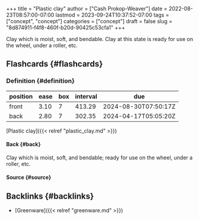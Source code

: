+++
title = "Plastic clay"
author = ["Cash Prokop-Weaver"]
date = 2022-08-23T08:57:00-07:00
lastmod = 2023-09-24T10:37:52-07:00
tags = ["concept", "concept"]
categories = ["concept"]
draft = false
slug = "8d874911-f4f8-460f-b20d-90425c53cfa1"
+++

Clay which is moist, soft, and bendable. Clay at this state is ready for use on the wheel, under a roller, etc.


## Flashcards {#flashcards}


### Definition {#definition}

| position | ease | box | interval | due                  |
|----------|------|-----|----------|----------------------|
| front    | 3.10 | 7   | 413.29   | 2024-08-30T07:50:17Z |
| back     | 2.80 | 7   | 302.35   | 2024-04-17T05:05:20Z |

[Plastic clay]({{< relref "plastic_clay.md" >}})


#### Back {#back}

Clay which is moist, soft, and bendable; ready for use on the wheel, under a roller, etc.


#### Source {#source}


## Backlinks {#backlinks}

-   [Greenware]({{< relref "greenware.md" >}})
